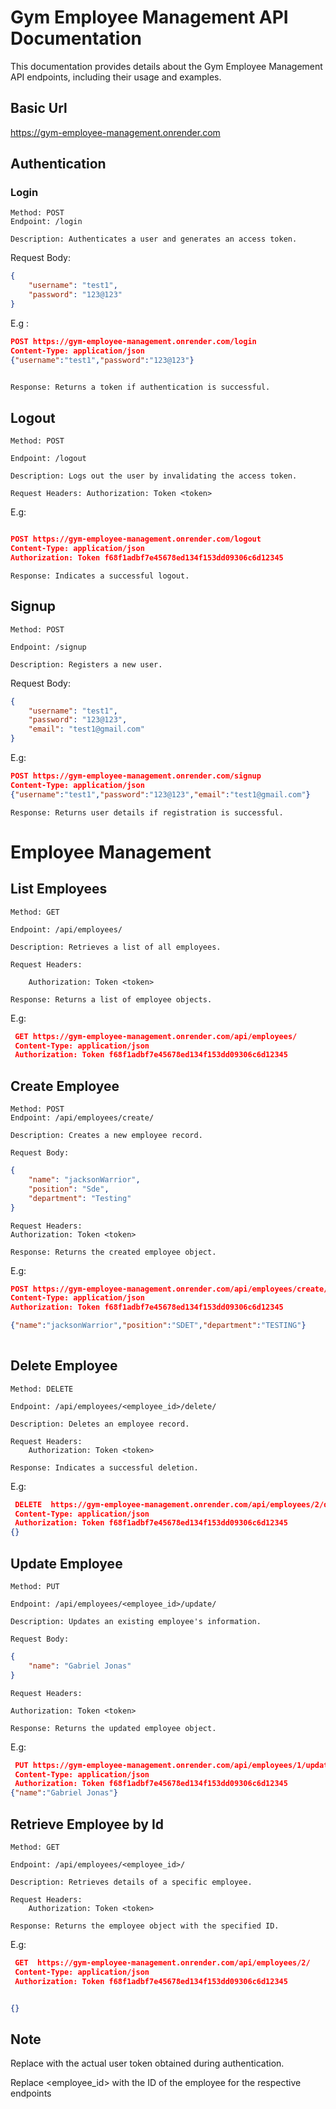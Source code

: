# Gym Employee Management API Documentation
This documentation provides details about the Gym Employee Management API endpoints, including their usage and examples.


## Basic Url

 https://gym-employee-management.onrender.com

## Authentication
### Login

    Method: POST
    Endpoint: /login

    Description: Authenticates a user and generates an access token.

Request Body:

```json
{
    "username": "test1",
    "password": "123@123"
}

```

E.g :
```json
POST https://gym-employee-management.onrender.com/login
Content-Type: application/json
{"username":"test1","password":"123@123"}
 
```
    Response: Returns a token if authentication is successful.

## Logout

    Method: POST

    Endpoint: /logout

    Description: Logs out the user by invalidating the access token.

    Request Headers: Authorization: Token <token>

E.g:

```json

POST https://gym-employee-management.onrender.com/logout
Content-Type: application/json
Authorization: Token f68f1adbf7e45678ed134f153dd09306c6d12345 
```

    Response: Indicates a successful logout.

## Signup

    Method: POST

    Endpoint: /signup

    Description: Registers a new user.

Request Body:

```json
{
    "username": "test1",
    "password": "123@123",
    "email": "test1@gmail.com"
}

```

E.g:

```json
POST https://gym-employee-management.onrender.com/signup
Content-Type: application/json
{"username":"test1","password":"123@123","email":"test1@gmail.com"}
```

    Response: Returns user details if registration is successful.

# Employee Management

## List Employees

    Method: GET

    Endpoint: /api/employees/

    Description: Retrieves a list of all employees.

    Request Headers:

        Authorization: Token <token>

    Response: Returns a list of employee objects.

E.g:

````json
 GET https://gym-employee-management.onrender.com/api/employees/
 Content-Type: application/json
 Authorization: Token f68f1adbf7e45678ed134f153dd09306c6d12345
````

## Create Employee

    Method: POST
    Endpoint: /api/employees/create/

    Description: Creates a new employee record.

    Request Body:
```json
{
    "name": "jacksonWarrior",
    "position": "Sde",
    "department": "Testing"
}

```

    Request Headers:
    Authorization: Token <token>

    Response: Returns the created employee object.

E.g:

```json
POST https://gym-employee-management.onrender.com/api/employees/create/
Content-Type: application/json
Authorization: Token f68f1adbf7e45678ed134f153dd09306c6d12345

{"name":"jacksonWarrior","position":"SDET","department":"TESTING"}
 
```

## Delete Employee
    Method: DELETE

    Endpoint: /api/employees/<employee_id>/delete/

    Description: Deletes an employee record.

    Request Headers:
        Authorization: Token <token>

    Response: Indicates a successful deletion.

E.g:

```json
 DELETE  https://gym-employee-management.onrender.com/api/employees/2/delete/
 Content-Type: application/json
 Authorization: Token f68f1adbf7e45678ed134f153dd09306c6d12345
{}
```

## Update Employee

    Method: PUT

    Endpoint: /api/employees/<employee_id>/update/

    Description: Updates an existing employee's information.

    Request Body:

```json
{
    "name": "Gabriel Jonas"
}
````
    Request Headers:

    Authorization: Token <token>

    Response: Returns the updated employee object.

E.g:

```json
 PUT https://gym-employee-management.onrender.com/api/employees/1/update/
 Content-Type: application/json
 Authorization: Token f68f1adbf7e45678ed134f153dd09306c6d12345
{"name":"Gabriel Jonas"}
```

## Retrieve Employee by Id

    Method: GET

    Endpoint: /api/employees/<employee_id>/

    Description: Retrieves details of a specific employee.

    Request Headers:
        Authorization: Token <token>

    Response: Returns the employee object with the specified ID.

E.g:

```json
 GET  https://gym-employee-management.onrender.com/api/employees/2/
 Content-Type: application/json
 Authorization: Token f68f1adbf7e45678ed134f153dd09306c6d12345


{}
```

## Note
Replace <token> with the actual user token obtained during authentication.

Replace <employee_id> with the ID of the employee for the respective endpoints
